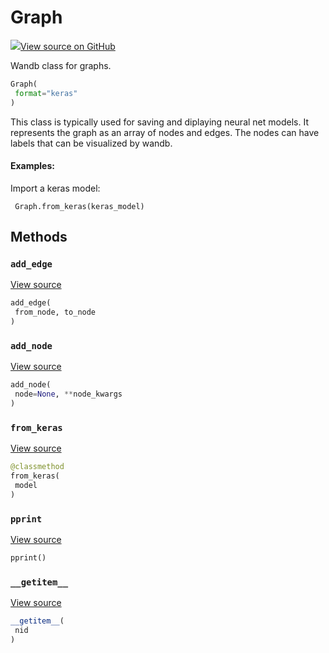 # Graph



[![](https://www.tensorflow.org/images/GitHub-Mark-32px.png)View source on GitHub](https://www.github.com/wandb/client/tree/c4726707ed83ebb270a2cf84c4fd17b8684ff699/wandb/data_types.py#L1389-L1550)



Wandb class for graphs.

```python
Graph(
 format="keras"
)
```




This class is typically used for saving and diplaying neural net models. It
represents the graph as an array of nodes and edges. The nodes can have
labels that can be visualized by wandb.

#### Examples:

Import a keras model:
```
 Graph.from_keras(keras_model)
```



## Methods

### `add_edge`



[View source](https://www.github.com/wandb/client/tree/c4726707ed83ebb270a2cf84c4fd17b8684ff699/wandb/data_types.py#L1476-L1480)

```python
add_edge(
 from_node, to_node
)
```




### `add_node`



[View source](https://www.github.com/wandb/client/tree/c4726707ed83ebb270a2cf84c4fd17b8684ff699/wandb/data_types.py#L1462-L1474)

```python
add_node(
 node=None, **node_kwargs
)
```




### `from_keras`



[View source](https://www.github.com/wandb/client/tree/c4726707ed83ebb270a2cf84c4fd17b8684ff699/wandb/data_types.py#L1482-L1511)

```python
@classmethod
from_keras(
 model
)
```




### `pprint`



[View source](https://www.github.com/wandb/client/tree/c4726707ed83ebb270a2cf84c4fd17b8684ff699/wandb/data_types.py#L1456-L1460)

```python
pprint()
```




### `__getitem__`



[View source](https://www.github.com/wandb/client/tree/c4726707ed83ebb270a2cf84c4fd17b8684ff699/wandb/data_types.py#L1453-L1454)

```python
__getitem__(
 nid
)
```






